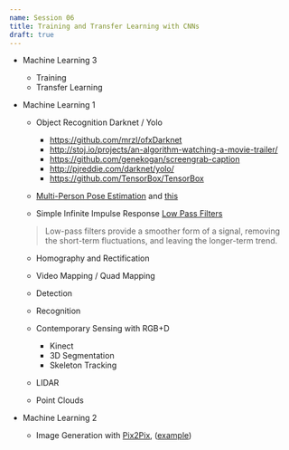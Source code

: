 ```yaml
---
name: Session 06
title: Training and Transfer Learning with CNNs
draft: true
---
```


-   Machine Learning 3
    -   Training
    -   Transfer Learning



- Machine Learning 1
  - Object Recognition Darknet / Yolo
    - https://github.com/mrzl/ofxDarknet
    - http://stoj.io/projects/an-algorithm-watching-a-movie-trailer/
    - https://github.com/genekogan/screengrab-caption
    - http://pjreddie.com/darknet/yolo/
    - https://github.com/TensorBox/TensorBox
  - [Multi-Person Pose Estimation](https://www.youtube.com/watch?v=pW6nZXeWlGM) and [this](https://github.com/ZheC/Realtime_Multi-Person_Pose_Estimation)

  - Simple Infinite Impulse Response [Low Pass Filters](https://en.wikipedia.org/wiki/Low-pass_filter#Simple_infinite_impulse_response_filter)
   > Low-pass filters provide a smoother form of a signal, removing the short-term fluctuations, and leaving the longer-term trend.

  - Homography and Rectification
  - Video Mapping / Quad Mapping
  - Detection
  - Recognition

  - Contemporary Sensing with RGB+D
    - Kinect
    - 3D Segmentation
    - Skeleton Tracking
  - LIDAR
  - Point Clouds

- Machine Learning 2
  - Image Generation with [Pix2Pix](https://github.com/phillipi/pix2pix), ([example](https://github.com/brangerbriz/docker-StackGAN))
